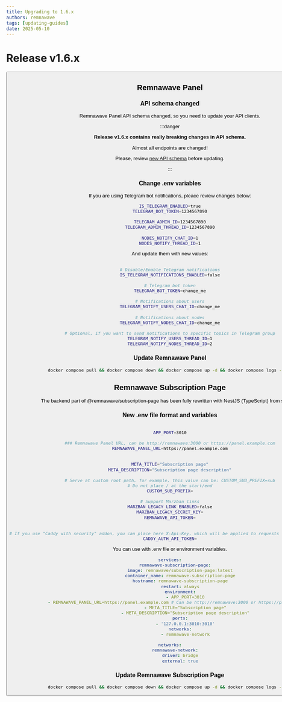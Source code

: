 ```yaml
---
title: Upgrading to 1.6.x
authors: remnawave
tags: [updating-guides]
date: 2025-05-10
---
```


# Release v1.6.x

<Button
    label="Check out full changelog"
    variant="secondary"
    outline
    link="https://hub.remna.st/changelog/remnawave-v1-6-0"
/>

<!-- truncate -->

## Remnawave Panel

### API schema changed

Remnawave Panel API schema changed, so you need to update your API clients.

:::danger

**Release v1.6.x contains really breaking changes in API schema.**

Almost all endpoints are changed!

Please, review [new API schema](https://remna.st/api) before updating.

:::

### Change .env variables

If you are using Telegram bot notifications, pleace review changes below:

```bash title="1.5.x .env"
IS_TELEGRAM_ENABLED=true
TELEGRAM_BOT_TOKEN=1234567890

TELEGRAM_ADMIN_ID=1234567890
TELEGRAM_ADMIN_THREAD_ID=1234567890

NODES_NOTIFY_CHAT_ID=1
NODES_NOTIFY_THREAD_ID=1
```

And update them with new values:

```bash title="1.6.x .env"

# Disable/Enable Telegram notifications
IS_TELEGRAM_NOTIFICATIONS_ENABLED=false

# Telegram bot token
TELEGRAM_BOT_TOKEN=change_me

# Notifications about users
TELEGRAM_NOTIFY_USERS_CHAT_ID=change_me

# Notifications about nodes
TELEGRAM_NOTIFY_NODES_CHAT_ID=change_me

# Optional, if you want to send notifications to specific topics in Telegram group
TELEGRAM_NOTIFY_USERS_THREAD_ID=1
TELEGRAM_NOTIFY_NODES_THREAD_ID=2
```

### Update Remnawave Panel

```bash
docker compose pull && docker compose down && docker compose up -d && docker compose logs -f -t
```

## Remnawave Subscription Page

The backend part of @remnawave/subscription-page has been fully rewritten with NestJS (TypeScript) from scratch.

### New .env file format and variables

```bash title=".env"

APP_PORT=3010

### Remnawave Panel URL, can be http://remnawave:3000 or https://panel.example.com
REMNAWAVE_PANEL_URL=https://panel.example.com


META_TITLE="Subscription page"
META_DESCRIPTION="Subscription page description"

# Serve at custom root path, for example, this value can be: CUSTOM_SUB_PREFIX=sub
# Do not place / at the start/end
CUSTOM_SUB_PREFIX=

# Support Marzban links
MARZBAN_LEGACY_LINK_ENABLED=false
MARZBAN_LEGACY_SECRET_KEY=
REMNAWAVE_API_TOKEN=


# If you use "Caddy with security" addon, you can place here X-Api-Key, which will be applied to requests to Remnawave Panel.
CADDY_AUTH_API_TOKEN=


```

You can use with .env file or environment variables.

```yaml title="docker-compose.yml"
services:
    remnawave-subscription-page:
        image: remnawave/subscription-page:latest
        container_name: remnawave-subscription-page
        hostname: remnawave-subscription-page
        restart: always
        environment:
            - APP_PORT=3010
            - REMNAWAVE_PANEL_URL=https://panel.example.com # Can be http://remnawave:3000 or https://panel.example.com
            - META_TITLE="Subscription page"
            - META_DESCRIPTION="Subscription page description"
        ports:
            - '127.0.0.1:3010:3010'
        networks:
            - remnawave-network

networks:
    remnawave-network:
        driver: bridge
        external: true
```

### Update Remnawave Subscription Page

```bash
docker compose pull && docker compose down && docker compose up -d && docker compose logs -f -t
```
